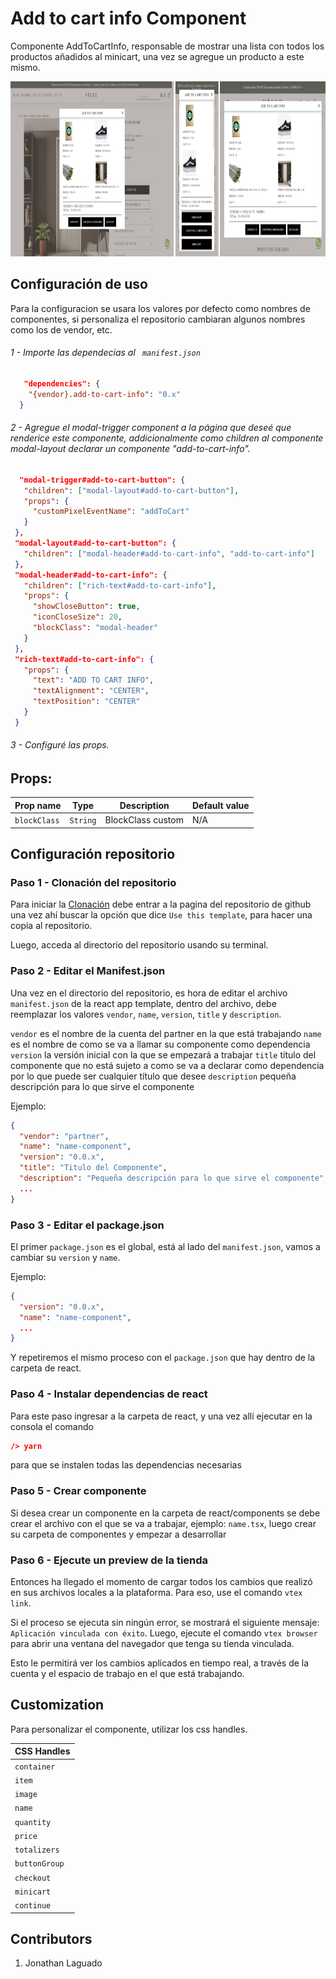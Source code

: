 # Add to cart info Component

Componente AddToCartInfo, responsable de mostrar una lista con todos los productos añadidos al minicart, una vez se agregue un producto a este mismo.  

<div align="center">

<img height="280" src="../assets/img/README.png"/>

</div>
  
## Configuración de uso

Para la configuracion se usara los valores por defecto como nombres de componentes, si personaliza el repositorio cambiaran algunos nombres como los de vendor, etc. 

###### 1 - Importe las dependecias al ` manifest.json`

```json
   "dependencies": {
    "{vendor}.add-to-cart-info": "0.x"
  }
```
######  2 - Agregue el modal-trigger component a la página que deseé que renderice este componente, addicionalmente como children al componente modal-layout declarar un componente "add-to-cart-info".
 ```json
   "modal-trigger#add-to-cart-button": {
    "children": ["modal-layout#add-to-cart-button"],
    "props": {
      "customPixelEventName": "addToCart"
    }
  },
  "modal-layout#add-to-cart-button": {
    "children": ["modal-header#add-to-cart-info", "add-to-cart-info"]
  },
  "modal-header#add-to-cart-info": {
    "children": ["rich-text#add-to-cart-info"],
    "props": {
      "showCloseButton": true,
      "iconCloseSize": 20,
      "blockClass": "modal-header"
    }
  },
  "rich-text#add-to-cart-info": {
    "props": {
      "text": "ADD TO CART INFO",
      "textAlignment": "CENTER",
      "textPosition": "CENTER"
    }
  }
```

######  3 - Configuré las props.

## Props:

| Prop name      | Type     | Description                                          | Default value |
| -------------- | -------- | ---------------------------------------------------- | ------------- |
| `blockClass`     | `String` | BlockClass custom    |  N/A |

## Configuración repositorio 
### Paso 1 - Clonación del repositorio

Para iniciar la [Clonación](https://github.com/vtex-apps/react-app-template) debe entrar a la pagina del repositorio de github una vez ahí buscar la opción que dice `Use this template`, para hacer una copia al repositorio.

Luego, acceda al directorio del repositorio usando su terminal.

### Paso 2 - Editar el Manifest.json

Una vez en el directorio del repositorio, es hora de editar el archivo `manifest.json` de la react app template, dentro del archivo, debe reemplazar los valores `vendor`, `name`, `version`, `title` y `description`.

 `vendor` es el nombre de la cuenta del partner en la que está trabajando
 `name` es el nombre de como se va a llamar su componente como dependencia
 `version` la versión inicial con la que se empezará a trabajar
 `title` título del componente que no está sujeto a como se va a declarar como dependencia por lo que puede ser cualquier título que desee
 `description` pequeña descripción para lo que sirve el componente
 
Ejemplo:

```json
{
  "vendor": "partner",
  "name": "name-component",
  "version": "0.0.x",
  "title": "Titulo del Componente",
  "description": "Pequeña descripción para lo que sirve el componente",
  ...
}
```

### Paso 3 - Editar el package.json

El primer `package.json` es el global, está al lado del `manifest.json`, vamos a cambiar su `version` y `name`.
 
Ejemplo:

```json
{
  "version": "0.0.x",
  "name": "name-component",
  ...
}
```

Y repetiremos el mismo proceso con el `package.json` que hay dentro de la carpeta de react.

### Paso 4 - Instalar dependencias de react

Para este paso ingresar a la carpeta de react, y una vez allí ejecutar en la consola el comando
```json
/> yarn
```
para que se instalen todas las dependencias necesarias

### Paso 5 - Crear componente

Si desea crear un componente en la carpeta de react/components se debe crear el archivo con el que se va a trabajar, ejemplo: `name.tsx`, luego crear su carpeta de componentes y empezar a desarrollar

### Paso 6 - Ejecute un preview de la tienda

Entonces ha llegado el momento de cargar todos los cambios que realizó en sus archivos locales a la plataforma. Para eso, use el comando `vtex link`.

Si el proceso se ejecuta sin ningún error, se mostrará el siguiente mensaje: `Aplicación vinculada con éxito`. Luego, ejecute el comando `vtex browser` para abrir una ventana del navegador que tenga su tienda vinculada.

Esto le permitirá ver los cambios aplicados en tiempo real, a través de la cuenta y el espacio de trabajo en el que está trabajando.

## Customization

Para personalizar el componente, utilizar los css handles.

| CSS Handles      |
| ---------------- |
|  `container`     |  
|  `item`          |  
|  `image`         |   
|  `name`          |  
|  `quantity`      |  
|  `price`         |  
|  `totalizers`    |  
|  `buttonGroup`   |  
|  `checkout`      |  
|  `minicart`      |  
|  `continue`      |  

## Contributors
1. Jonathan Laguado  
